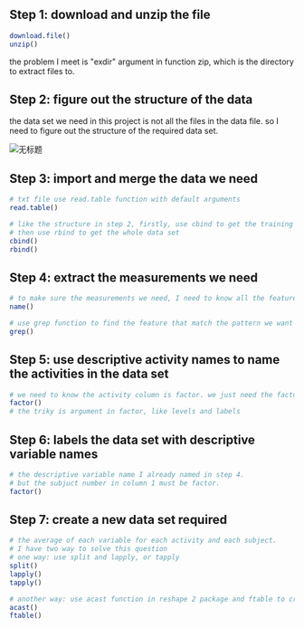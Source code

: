 ## Step 1: download and unzip the file 

```R
download.file()
unzip()
```

the problem I meet is "exdir" argument in function zip, which is the directory to extract files to.




## Step 2:  figure out the structure of the data

the data set we need in this project is not all the files in the data file. so I need to figure out the structure of the required data set.

![无标题](https://user-images.githubusercontent.com/59439258/163657928-7655dbe9-8a27-4b6a-89ae-171a04ea95f6.png)





## Step 3: import and merge the data we need

```R
# txt file use read.table function with default arguments
read.table()

# like the structure in step 2, firstly, use cbind to get the training set and test set
# then use rbind to get the whole data set
cbind()
rbind()
```




## Step 4: extract the measurements we need

```R
# to make sure the measurements we need, I need to know all the features and name the data set with it.
name()

# use grep function to find the feature that match the pattern we want
grep()
```




## Step 5:  use descriptive activity names to name the activities in the data set

```R
# we need to know the activity column is factor. we just need the factor function to match the labels in activity file correspondingly.
factor()
# the triky is argument in factor, like levels and labels
```




## Step 6: labels the data set with descriptive variable names

```R
# the descriptive variable name I already named in step 4.
# but the subjuct number in column 1 must be factor.
factor()
```




## Step 7: create a new data set required

```R
# the average of each variable for each activity and each subject.
# I have two way to solve this question
# one way: use split and lapply, or tapply
split()
lapply()
tapply()

# another way: use acast function in reshape 2 package and ftable to create a ‘flat’  tables.
acast()
ftable()
```

